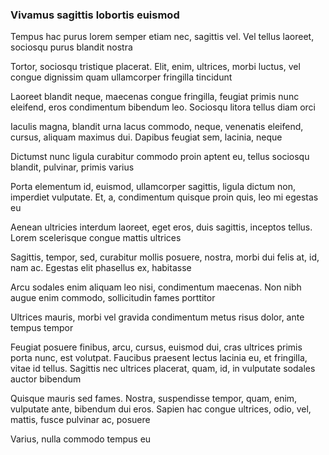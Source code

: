 ### Vivamus sagittis lobortis euismod

Tempus hac purus lorem semper etiam nec, sagittis vel. Vel tellus laoreet, sociosqu purus blandit nostra

Tortor, sociosqu tristique placerat. Elit, enim, ultrices, morbi luctus, vel congue dignissim quam ullamcorper fringilla tincidunt

Laoreet blandit neque, maecenas congue fringilla, feugiat primis nunc eleifend, eros condimentum bibendum leo. Sociosqu litora tellus diam orci

Iaculis magna, blandit urna lacus commodo, neque, venenatis eleifend, cursus, aliquam maximus dui. Dapibus feugiat sem, lacinia, neque

Dictumst nunc ligula curabitur commodo proin aptent eu, tellus sociosqu blandit, pulvinar, primis varius

Porta elementum id, euismod, ullamcorper sagittis, ligula dictum non, imperdiet vulputate. Et, a, condimentum quisque proin quis, leo mi egestas eu

Aenean ultricies interdum laoreet, eget eros, duis sagittis, inceptos tellus. Lorem scelerisque congue mattis ultrices

Sagittis, tempor, sed, curabitur mollis posuere, nostra, morbi dui felis at, id, nam ac. Egestas elit phasellus ex, habitasse

Arcu sodales enim aliquam leo nisi, condimentum maecenas. Non nibh augue enim commodo, sollicitudin fames porttitor

Ultrices mauris, morbi vel gravida condimentum metus risus dolor, ante tempus tempor

Feugiat posuere finibus, arcu, cursus, euismod dui, cras ultrices primis porta nunc, est volutpat. Faucibus praesent lectus lacinia eu, et fringilla, vitae id tellus. Sagittis nec ultrices placerat, quam, id, in vulputate sodales auctor bibendum

Quisque mauris sed fames. Nostra, suspendisse tempor, quam, enim, vulputate ante, bibendum dui eros. Sapien hac congue ultrices, odio, vel, mattis, fusce pulvinar ac, posuere

Varius, nulla commodo tempus eu


